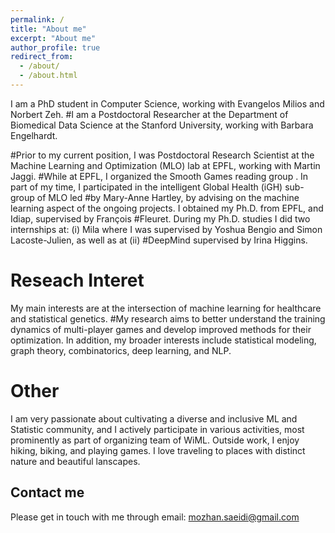```yaml
---
permalink: /
title: "About me"
excerpt: "About me"
author_profile: true
redirect_from: 
  - /about/
  - /about.html
---
```


I am a PhD student in Computer Science, working with Evangelos Milios and Norbert Zeh. 
#I am a Postdoctoral Researcher at the Department of Biomedical Data Science at the Stanford University, working with Barbara Engelhardt.

#Prior to my current position, I was Postdoctoral Research Scientist at the Machine Learning and Optimization (MLO) lab at EPFL, working with Martin Jaggi. #While at EPFL, I organized the Smooth Games reading group . In part of my time, I participated in the intelligent Global Health (iGH) sub-group of MLO led #by Mary-Anne Hartley, by advising on the machine learning aspect of the ongoing projects. I obtained my Ph.D. from EPFL, and Idiap, supervised by François #Fleuret. During my Ph.D. studies I did two internships at: (i) Mila where I was supervised by Yoshua Bengio and Simon Lacoste-Julien, as well as at (ii) #DeepMind supervised by Irina Higgins.



Reseach Interet
======

My main interests are at the intersection of machine learning for healthcare and statistical genetics. 
#My research aims to better understand the training dynamics of multi-player games and develop improved methods for their optimization. 
In addition, my broader interests include statistical modeling, graph theory, combinatorics, deep learning, and NLP.

Other
======
I am very passionate about cultivating a diverse and inclusive ML and Statistic community, and I actively participate in various activities, most prominently as part of organizing team of WiML. Outside work, I enjoy hiking, biking, and playing games. I love traveling to places with distinct nature and beautiful lanscapes.

Contact me
------
Please get in touch with me through email: mozhan.saeidi@gmail.com


